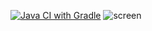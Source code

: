 [![Java CI with Gradle](https://github.com/KIP1K/Patterns-Homework-1/actions/workflows/main.yml/badge.svg)](https://github.com/KIP1K/Patterns-Homework-1/actions/workflows/main.yml)
![screen](https://github.com/KIP1K/Allure/assets/141117821/57687e98-3505-463a-9904-94f8bf782e02)

